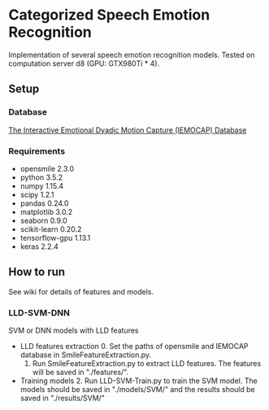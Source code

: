 # Categorized Speech Emotion Recognition
Implementation of several speech emotion recognition models.
Tested on computation server d8 (GPU: GTX980Ti * 4).

## Setup

### Database
[The Interactive Emotional Dyadic Motion Capture (IEMOCAP) Database](https://sail.usc.edu/iemocap/)

### Requirements
- opensmile 2.3.0
- python 3.5.2
- numpy 1.15.4
- scipy 1.2.1
- pandas 0.24.0
- matplotlib 3.0.2
- seaborn 0.9.0
- scikit-learn 0.20.2
- tensorflow-gpu 1.13.1
- keras 2.2.4

## How to run
See wiki for details of features and models.

### LLD-SVM-DNN
SVM or DNN models with LLD features
- LLD features extraction
  0. Set the paths of opensmile and IEMOCAP database in SmileFeatureExtraction.py.
  1. Run SmileFeatureExtraction.py to extract LLD features. The features will be saved in "./features/".
- Training models
  2. Run LLD-SVM-Train.py to train the SVM model. The models should be saved in "./models/SVM/" and the results should be saved in "./results/SVM/"
